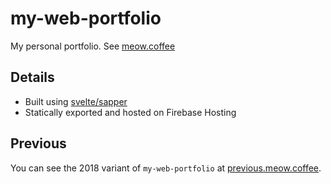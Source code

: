 # my-web-portfolio

My personal portfolio. See [meow.coffee](https://meow.coffee)

## Details

- Built using [svelte/sapper](https://sapper.svelte.dev/)
- Statically exported and hosted on Firebase Hosting

## Previous

You can see the 2018 variant of `my-web-portfolio` at [previous.meow.coffee](https://previous.meow.coffee).